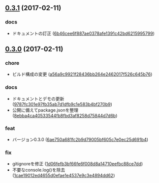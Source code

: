 <a name="0.3.1"></a>
## [0.3.1](https://github.com/hokkey/jquery.yakumono/compare/v0.3.0...v0.3.1) (2017-02-11)


### docs

* ドキュメントの訂正 ([6b46cee6f887ae0378afe1391c42bd6215995799](https://github.com/hokkey/jquery.yakumono/commit/6b46cee6f887ae0378afe1391c42bd6215995799))



<a name="0.3.0"></a>
## [0.3.0](https://github.com/hokkey/jquery.yakumono/compare/a56a9c9921f28436bb264e2462017f526c645b76...v0.3.0) (2017-02-11)


### chore

* ビルド構成の変更 ([a56a9c9921f28436bb264e2462017f526c645b76](https://github.com/hokkey/jquery.yakumono/commit/a56a9c9921f28436bb264e2462017f526c645b76))

### docs

* ドキュメントとデモの更新 ([9787fc301e97fb35ab7d1dfb9c1e583b4bf270b9](https://github.com/hokkey/jquery.yakumono/commit/9787fc301e97fb35ab7d1dfb9c1e583b4bf270b9))
* 公開に備えてpackage.jsonを整理 ([8ebba4ca40533544fb8fbd3af8258d75844d7d6b](https://github.com/hokkey/jquery.yakumono/commit/8ebba4ca40533544fb8fbd3af8258d75844d7d6b))

### feat

* バージョン0.3.0 ([6ae750a681fc2b9d79005bf605c7e0ec25d691b4](https://github.com/hokkey/jquery.yakumono/commit/6ae750a681fc2b9d79005bf605c7e0ec25d691b4))

### fix

* gitignoreを修正 ([1d06fefb3bf66fe6f008d8a14710eefbc88ce7dd](https://github.com/hokkey/jquery.yakumono/commit/1d06fefb3bf66fe6f008d8a14710eefbc88ce7dd))
* 不要なconsole.log()を除去 ([1cae19012ed4655d0efae1e4537e9c3e4894dd62](https://github.com/hokkey/jquery.yakumono/commit/1cae19012ed4655d0efae1e4537e9c3e4894dd62))



